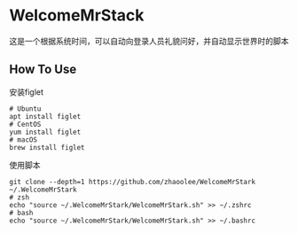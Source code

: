 # WelcomeMrStack



[](./WelcomeMrStark/MrStark-001.gif)

这是一个根据系统时间，可以自动向登录人员礼貌问好，并自动显示世界时的脚本




## How To Use


安装figlet

```
# Ubuntu
apt install figlet
# CentOS
yum install figlet
# macOS
brew install figlet
```


使用脚本

```
git clone --depth=1 https://github.com/zhaoolee/WelcomeMrStark  ~/.WelcomeMrStark
# zsh
echo "source ~/.WelcomeMrStark/WelcomeMrStark.sh" >> ~/.zshrc
# bash
echo "source ~/.WelcomeMrStark/WelcomeMrStark.sh" >> ~/.bashrc
```

